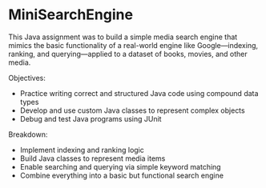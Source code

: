 # MiniSearchEngine
This Java assignment was to build a simple media search engine that mimics the basic functionality of a real-world engine like Google—indexing, ranking, and querying—applied to a dataset of books, movies, and other media. 

Objectives:
- Practice writing correct and structured Java code using compound data types
- Develop and use custom Java classes to represent complex objects
- Debug and test Java programs using JUnit

Breakdown:
- Implement indexing and ranking logic
- Build Java classes to represent media items
- Enable searching and querying via simple keyword matching
- Combine everything into a basic but functional search engine
